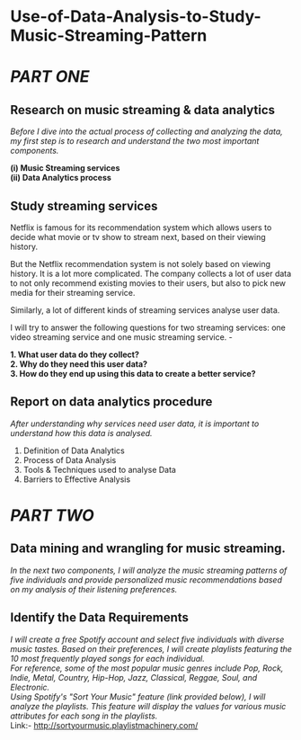 # Use-of-Data-Analysis-to-Study-Music-Streaming-Pattern<br>

# *PART ONE*

## Research on music streaming & data analytics <br>
*Before I dive into the actual process of collecting and analyzing the data, my first step is to research and understand the two most important components.* <br>

**(i)  Music Streaming services** <br>
**(ii) Data Analytics process<br>**

## Study streaming services
Netflix is famous for its recommendation system which allows users to decide what movie or tv show to stream next, based on their viewing history. <br>

But the Netflix recommendation system is not solely based on viewing history. It is a lot more complicated. The company collects a lot of user data to not only recommend existing movies to their users, but also to pick new media for their streaming service.<br>

Similarly, a lot of different kinds of streaming services analyse user data. <br>

I will try to answer the following questions for two streaming services: one video streaming service and one music streaming service. -<br> 

**1. What user data do they collect?** <br>
**2. Why do they need this user data?** <br>
**3. How do they end up using this data to create a better service?** <br>

## Report on data analytics procedure <br>
*After understanding why services need user data, it is important to understand how this data is analysed.* <br>
1. Definition of Data Analytics <br>
2. Process of Data Analysis <br>
3. Tools & Techniques used to analyse Data <br>
4. Barriers to Effective Analysis <br>

# *PART TWO*
## Data mining and wrangling for music streaming. <br>
*In the next two components, I will analyze the music streaming patterns of five individuals and provide personalized music recommendations based on my analysis of their listening preferences.* <br>

## Identify the Data Requirements <br>
*I will create a free Spotify account and select five individuals with diverse music tastes. Based on their preferences, I will create playlists featuring the 10 most frequently played songs for each individual.* <br>
*For reference, some of the most popular music genres include Pop, Rock, Indie, Metal, Country, Hip-Hop, Jazz, Classical, Reggae, Soul, and Electronic.*<br>
*Using Spotify's "Sort Your Music" feature (link provided below), I will analyze the playlists. This feature will display the values for various music attributes for each song in the playlists.*<br>
Link:- http://sortyourmusic.playlistmachinery.com/ <br>
